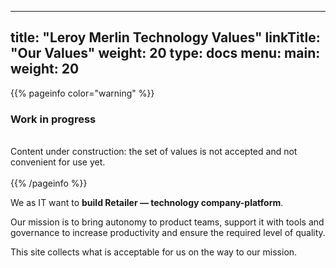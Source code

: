 
---
title: "Leroy Merlin Technology Values"
linkTitle: "Our Values"
weight: 20
type: docs
menu:
  main:
    weight: 20
---

{{% pageinfo color="warning" %}}
<h3>Work in progress</h3><br />
Content under construction: the set of values is not accepted and not convenient for use yet. <br /><br />
{{% /pageinfo %}}

We as IT want to <b>build Retailer — technology company-platform</b>.

Our mission is to bring autonomy to product teams, support it with tools and governance to increase productivity and ensure the required level of quality.

This site collects what is acceptable for us on the way to our mission.